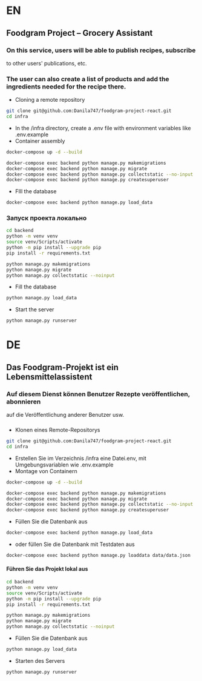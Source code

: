 # EN
## Foodgram Project – Grocery Assistant

### On this service, users will be able to publish recipes, subscribe
to other users' publications, etc.

### The user can also create a list of products and add the ingredients needed for the recipe there.

- Cloning a remote repository
```bash
git clone git@github.com:Danila747/foodgram-project-react.git
cd infra
```
- In the /infra directory, create a .env file with environment variables like .env.example
- Container assembly
```bash
docker-compose up -d --build
```
```bash
docker-compose exec backend python manage.py makemigrations
docker-compose exec backend python manage.py migrate
docker-compose exec backend python manage.py collectstatic --no-input
docker-compose exec backend python manage.py createsuperuser
```
- FIll the database
```bash
docker-compose exec backend python manage.py load_data
```

### Запуск проекта локально

```bash
cd backend
python -m venv venv
source venv/Scripts/activate
python -m pip install --upgrade pip
pip install -r requirements.txt
```
```bash
python manage.py makemigrations
python manage.py migrate
python manage.py collectstatic --noinput
```
- Fill the database
```bash
python manage.py load_data
```

- Start the server
```bash
python manage.py runserver 
```

# DE
## Das Foodgram-Projekt ist ein Lebensmittelassistent

### Auf diesem Dienst können Benutzer Rezepte veröffentlichen, abonnieren 
auf die Veröffentlichung anderer Benutzer usw.

###

- Klonen eines Remote-Repositorys
```bash
git clone git@github.com:Danila747/foodgram-project-react.git
cd infra
```
- Erstellen Sie im Verzeichnis /infra eine Datei.env, mit Umgebungsvariablen wie .env.example
- Montage von Containern
```bash
docker-compose up -d --build
```
```bash
docker-compose exec backend python manage.py makemigrations
docker-compose exec backend python manage.py migrate
docker-compose exec backend python manage.py collectstatic --no-input
docker-compose exec backend python manage.py createsuperuser
```
- Füllen Sie die Datenbank aus
```bash
docker-compose exec backend python manage.py load_data
```
- oder füllen Sie die Datenbank mit Testdaten aus
```bash
docker-compose exec backend python manage.py loaddata data/data.json 
```
#### Führen Sie das Projekt lokal aus

```bash
cd backend
python -m venv venv
source venv/Scripts/activate
python -m pip install --upgrade pip
pip install -r requirements.txt
```
```bash
python manage.py makemigrations
python manage.py migrate
python manage.py collectstatic --noinput
```
- Füllen Sie die Datenbank aus
```bash
python manage.py load_data
```

- Starten des Servers
```bash
python manage.py runserver 
```
